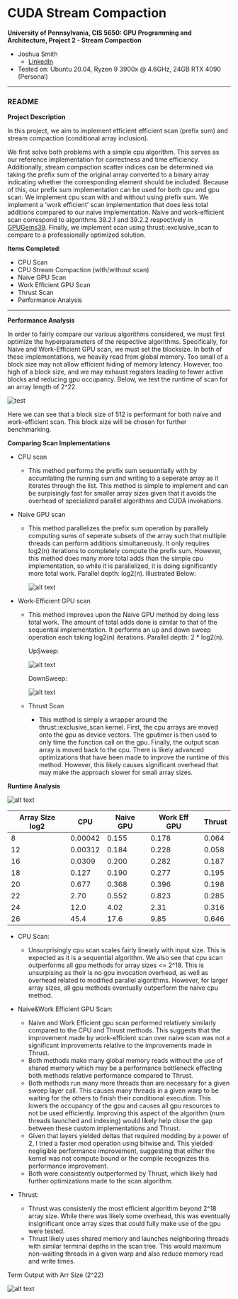CUDA Stream Compaction
======================
**University of Pennsylvania, CIS 5650: GPU Programming and Architecture,
Project 2 - Stream Compaction**

* Joshua Smith
  * [LinkedIn](https://www.linkedin.com/in/joshua-smith-32b165158/)
* Tested on: Ubuntu 20.04, Ryzen 9 3900x @ 4.6GHz, 24GB RTX 4090 (Personal)
----
### README
**Project Description**

In this project, we aim to implement efficient efficient scan (prefix sum) and stream compaction (conditional array inclusion). 

We first solve both problems with a simple cpu algorithm. This serves as our reference implementation for correctness and time efficiency. Additionally, stream compaction scatter indices can be determined via taking the prefix sum of the original array converted to a binary array indicating whether the corresponding element should be included. Because of this, our prefix sum implementation can be used for both cpu and gpu scan. We implement cpu scan with and without using prefix sum. We implement a 'work efficient' scan implementation that does less total additions compared to our naive implementation. Naive and work-efficient scan correspond to algorithms 39.2.1 and 39.2.2 respectively in [GPUGems39](https://developer.nvidia.com/gpugems/gpugems3/part-vi-gpu-computing/chapter-39-parallel-prefix-sum-scan-cuda). Finally, we implement scan using thrust::exclusive_scan to compare to a professionally optimized solution. 

**Items Completed**:
  * CPU Scan
  * CPU Stream Compaction (with/without scan)
  * Naive GPU Scan
  * Work Efficient GPU Scan
  * Thrust Scan
  * Performance Analysis 

----

**Performance Analysis**

In order to fairly compare our various algorithms considered, we must first optimize the hyperparameters of the respective algorithms. Specifically, for Naive and Work-Efficient GPU scan, we must set the blocksize. In both of these implementations, we heavily read from global memory. Too small of a block size may not allow efficient hiding of memory latency. However, too high of a block size, and we may exhaust registers leading to fewer active blocks and reducing gpu occupancy. Below, we test the runtime of scan for an array length of 2^22. 

![test](<img/Naive and Work Efficient Scan (4.2M length array).png>)

Here we can see that a block size of 512 is performant for both naive and work-efficient scan. This block size will be chosen for further benchmarking. 

**Comparing Scan Implementations**
* CPU scan
  * This method performs the prefix sum sequentially with by accumlating the running sum and writing to a seperate array as it iterates through the list. This method is simple to implement and can be surpisingly fast for smaller array sizes given that it avoids the overhead of specialized parallel algorithms and CUDA invokations. 

* Naive GPU scan
  * This method parallelizes the prefix sum operation by parallely computing sums of seperate subsets of the array such that multiple threads can perform additions simultaneously. It only requires log2(n) iterations to completely compute the prefix sum. However, this method does many more total adds than the simple cpu implementation, so while it is parallelized, it is doing significantly more total work. Parallel depth: log2(n). Illustrated Below:

    ![alt text](img/naiveIMG.png)

* Work-Efficient GPU scan
  * This method improves upon the Naive GPU method by doing less total work. The amount of total adds done is similar to that of the sequential implementation. It performs an up and down sweep operation each taking log2(n) iterations. Parallel depth: 2 * log2(n).

    UpSweep:

    ![alt text](img/upsweep.png)

    DownSweep:

    ![alt text](img/downsweep.png)

  * Thrust Scan
    * This method is simply a wrapper around the thrust::exclusive_scan kernel. First, the cpu arrays are moved onto the gpu as device vectors. The gputimer is then used to only time the function call on the gpu. Finally, the output scan array is moved back to the cpu. There is likely advanced optimizations that have been made to improve the runtime of this method. However, this likely causes significant overhead that may make the approach slower for small array sizes. 

**Runtime Analysis**

![alt text](<img/CPU, Naive GPU, Work Eff GPU and Thrust Runtime vs Arr Size.png>)

| Array Size log2 | CPU | Naive GPU | Work Eff GPU | Thrust |
| --- | --- | --- | --- | --- |
| 8 | 0.00042 | 0.155 | 0.178 | 0.064 |
| 12 | 0.00312 | 0.184 | 0.228 | 0.058 |
| 16 | 0.0309 | 0.200 | 0.282 | 0.187 |
| 18 | 0.127 | 0.190 | 0.277 | 0.195 |
| 20 | 0.677 | 0.368 | 0.396 | 0.198 |
| 22 | 2.70 | 0.552 | 0.823 | 0.285 |
| 24 | 12.0 | 4.02 | 2.31 | 0.316 |
| 26 | 45.4 | 17.6 | 9.85 | 0.646 |

* CPU Scan:
  * Unsurprisingly cpu scan scales fairly linearly with input size. This is expected as it is a sequential algorithm. We also see that cpu scan outperforms all gpu methods for array sizes <= 2^18. This is unsurpising as their is no gpu invocation overhead, as well as overhead related to modified parallel algorithms. However, for larger array sizes, all gpu methods eventually outperform the naive cpu method.

* Naive&Work Efficient GPU Scan:
  * Naive and Work Efficient gpu scan performed relatively similarly compared to the CPU and Thrust methods. This suggests that the improvement made by work-efficient scan over naive scan was not a significant improvements relative to the improvements made in Thrust.
  * Both methods make many global memory reads without the use of shared memory which may be a performance bottleneck effecting both methods relative performance compared to Thrust. 
  * Both methods run many more threads than are necessary for a given sweep layer call. This causes many threads in a given warp to be waiting for the others to finish their conditional execution. This lowers the occupancy of the gpu and causes all gpu resources to not be used efficiently. Improving this aspect of the algorithm (num threads launched and indexing) would likely help close the gap between these custom implementations and Thrust. 
  * Given that layers yielded deltas that required modding by a power of 2, I tried a faster mod operation using bitwise and. This yielded negligible performance improvement, suggesting that either the kernel was not compute bound or the compile recognizes this performance improvement.
  * Both were consistently outperformed by Thrust, which likely had further optimizations made to the scan algorithm.

* Thrust:
  * Thrust was consistenly the most efficient algorithm beyond 2^18 array size. While there was likely some overhead, this was eventually insignificant once array sizes that could fully make use of the gpu were tested. 
  * Thrust likely uses shared memory and launches neighboring threads with similar terminal depths in the scan tree. This would maximum non-waiting threads in a given warp and also reduce memory read and write times. 

Term Output with Arr Size (2^22)

![alt text](img/termScreenshot.png)
